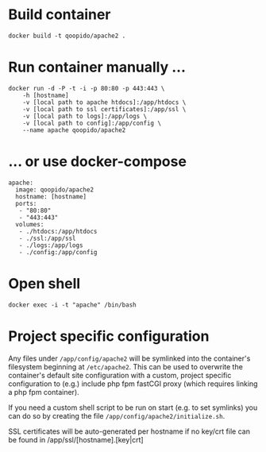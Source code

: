 # Build container #
```
docker build -t qoopido/apache2 .
```

# Run container manually ... #
```
docker run -d -P -t -i -p 80:80 -p 443:443 \
	-h [hostname]
	-v [local path to apache htdocs]:/app/htdocs \
	-v [local path to ssl certificates]:/app/ssl \
	-v [local path to logs]:/app/logs \
	-v [local path to config]:/app/config \
	--name apache qoopido/apache2
```

# ... or use docker-compose #
```
apache:
  image: qoopido/apache2
  hostname: [hostname]
  ports:
   - "80:80"
   - "443:443"
  volumes:
   - ./htdocs:/app/htdocs
   - ./ssl:/app/ssl
   - ./logs:/app/logs
   - ./config:/app/config
```

# Open shell #
```
docker exec -i -t "apache" /bin/bash
```

# Project specific configuration #
Any files under ```/app/config/apache2``` will be symlinked into the container's filesystem beginning at ```/etc/apache2```. This can be used to overwrite the container's default site configuration with a custom, project specific configuration to (e.g.) include php fpm fastCGI proxy (which requires linking a php fpm container).

If you need a custom shell script to be run on start (e.g. to set symlinks) you can do so by creating the file ```/app/config/apache2/initialize.sh```.

SSL certificates will be auto-generated per hostname if no key/crt file can be found in /app/ssl/[hostname].[key|crt]
